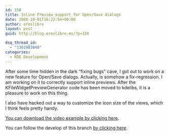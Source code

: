 ```yaml
---
id: 158
title: Inline Preview support for Open/Save dialogs
date: 2008-10-01T16:22:54+00:00
author: ereslibre
layout: post
guid: http://blog.ereslibre.es/?p=158

dsq_thread_id:
  - "1301903840"
categories:
  - KDE Development
---
```

After some time hidden in the dark &#8220;fixing bugs&#8221; cave, I got out to work on a new feature for Open/Save dialogs. Actually, is somehow a fix-regression. I am working on it to correctly support inline previews. After the KFileWidgetPreviewGenerator code has been moved to kdelibs, it is a pleasure to work on this thing.

I also have hacked out a way to customize the icon size of the views, which I think feels pretty handy.

<a href="http://media.ereslibre.es/2008/10/preview.ogg" target="_blank">You can download the video example by clicking here</a>.

You can follow the develop of this branch <a href="http://gitorious.org/projects/personal-kdelibs/repos/mainline/logs/kfilewidget-previews" target="_blank">by clicking here</a>.